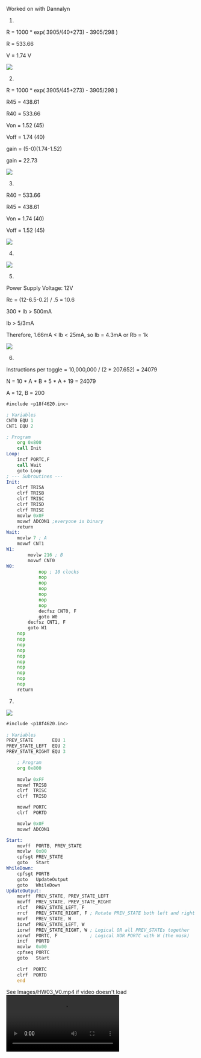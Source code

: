 Worked on with Dannalyn

1.

R = 1000 * exp( 3905/(40+273) - 3905/298 )

R = 533.66

V = 1.74 V

![](Images/HW03_1.png)
 
2.

R = 1000 * exp( 3905/(45+273) - 3905/298 )

R45 = 438.61

R40 = 533.66

Von = 1.52 (45)

Voff = 1.74 (40)

gain = (5-0)\(1.74-1.52)

gain = 22.73

![](Images/HW03_2.png)

3.

R40 = 533.66

R45 = 438.61

Von = 1.74 (40)

Voff = 1.52 (45)

![](Images/HW03_3.png)

4.

![](Images/HW03_4.png)

5.

Power Supply Voltage: 12V

Rc = (12-6.5-0.2) / .5 = 10.6

300 * Ib > 500mA

Ib > 5/3mA

Therefore, 1.66mA < Ib < 25mA, so Ib = 4.3mA or Rb = 1k

![](Images/HW03_5.png)

6.

Instructions per toggle = 10,000,000 / (2 * 207.652) = 24079

N = 10 * A * B + 5 * A + 19 = 24079

A = 12, B = 200

```asm
#include <p18f4620.inc>

; Variables
CNT0 EQU 1
CNT1 EQU 2

; Program
	org 0x800
	call Init
Loop:
	incf PORTC,F
	call Wait
	goto Loop
; --- Subroutines ---
Init:
	clrf TRISA
	clrf TRISB
	clrf TRISC
	clrf TRISD
	clrf TRISE
	movlw 0x0F
	movwf ADCON1 ;everyone is binary
	return
Wait:
	movlw 7 ; A
	movwf CNT1
W1:
		movlw 216 ; B
		movwf CNT0
W0:
			nop ; 10 clocks
			nop
			nop
			nop
			nop
			nop
			nop
			decfsz CNT0, F
			goto W0
		decfsz CNT1, F
		goto W1
	nop
	nop
	nop
	nop
	nop
	nop
	nop
	nop
	nop
	nop
	return
```

7.

![](Images/HW03_6.png)

```asm
#include <p18f4620.inc>
    
; Variables
PREV_STATE       EQU 1
PREV_STATE_LEFT  EQU 2
PREV_STATE_RIGHT EQU 3

    ; Program
    org 0x800
    
    movlw 0xFF
    movwf TRISB
    clrf  TRISC
    clrf  TRISD

    movwf PORTC
    clrf  PORTD

    movlw 0x0F
    movwf ADCON1

Start:
    movff  PORTB, PREV_STATE
    movlw  0x00
    cpfsgt PREV_STATE
    goto   Start
WhileDown:
    cpfsgt PORTB
    goto   UpdateOutput
    goto   WhileDown
UpdateOutput:
    movff  PREV_STATE, PREV_STATE_LEFT
    movff  PREV_STATE, PREV_STATE_RIGHT
    rlcf   PREV_STATE_LEFT, F
    rrcf   PREV_STATE_RIGHT, F ; Rotate PREV_STATE both left and right
    movf   PREV_STATE, W
    iorwf  PREV_STATE_LEFT, W
    iorwf  PREV_STATE_RIGHT, W ; Logical OR all PREV_STATEs together
    xorwf  PORTC, F            ; Logical XOR PORTC with W (the mask)
    incf   PORTD
    movlw  0x00
    cpfseq PORTC
    goto   Start
    
    clrf  PORTC
    clrf  PORTD
    end
```

See Images/HW03_V0.mp4 if video doesn't load
![See Images/HW03_V0.mp4](Images/HW03_V0.mp4)
